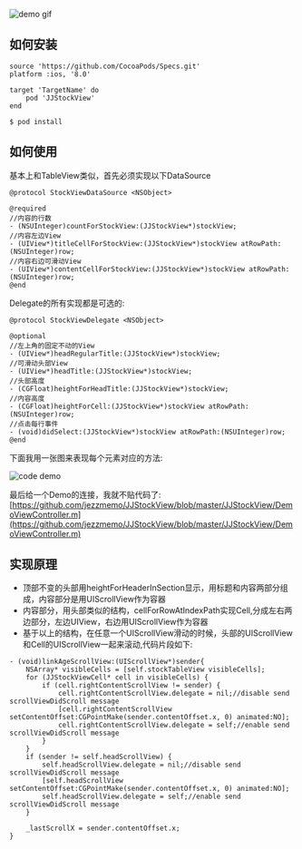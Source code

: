 ![demo gif](https://github.com/jezzmemo/JJStockView/raw/master/demo.gif)

## 如何安装

```
source 'https://github.com/CocoaPods/Specs.git'
platform :ios, '8.0'

target 'TargetName' do
    pod 'JJStockView'
end
```

```
$ pod install
```

## 如何使用

基本上和TableView类似，首先必须实现以下DataSource
```objc
@protocol StockViewDataSource <NSObject>

@required
//内容的行数
- (NSUInteger)countForStockView:(JJStockView*)stockView;
//内容左边View
- (UIView*)titleCellForStockView:(JJStockView*)stockView atRowPath:(NSUInteger)row;
//内容右边可滑动View
- (UIView*)contentCellForStockView:(JJStockView*)stockView atRowPath:(NSUInteger)row;
@end
```

Delegate的所有实现都是可选的:
```objc
@protocol StockViewDelegate <NSObject>

@optional
//左上角的固定不动的View
- (UIView*)headRegularTitle:(JJStockView*)stockView;
//可滑动头部View
- (UIView*)headTitle:(JJStockView*)stockView;
//头部高度
- (CGFloat)heightForHeadTitle:(JJStockView*)stockView;
//内容高度
- (CGFloat)heightForCell:(JJStockView*)stockView atRowPath:(NSUInteger)row;
//点击每行事件
- (void)didSelect:(JJStockView*)stockView atRowPath:(NSUInteger)row;
@end
```

下面我用一张图来表现每个元素对应的方法:

![code demo](https://raw.githubusercontent.com/jezzmemo/JJStockView/master/demo_code.png)

最后给一个Demo的连接，我就不贴代码了:
[https://github.com/jezzmemo/JJStockView/blob/master/JJStockView/DemoViewController.m](https://github.com/jezzmemo/JJStockView/blob/master/JJStockView/DemoViewController.m)


## 实现原理

* 顶部不变的头部用heightForHeaderInSection显示，用标题和内容两部分组成，内容部分是用UIScrollView作为容器
* 内容部分，用头部类似的结构，cellForRowAtIndexPath实现Cell,分成左右两边部分，左边UIView，右边用UIScrollView作为容器
* 基于以上的结构，在任意一个UIScrollView滑动的时候，头部的UIScrollView和Cell的UIScrollView一起来滚动,代码片段如下:
```objc
- (void)linkAgeScrollView:(UIScrollView*)sender{
    NSArray* visibleCells = [self.stockTableView visibleCells];
    for (JJStockViewCell* cell in visibleCells) {
        if (cell.rightContentScrollView != sender) {
            cell.rightContentScrollView.delegate = nil;//disable send scrollViewDidScroll message
            [cell.rightContentScrollView setContentOffset:CGPointMake(sender.contentOffset.x, 0) animated:NO];
            cell.rightContentScrollView.delegate = self;//enable send scrollViewDidScroll message
        }
    }
    if (sender != self.headScrollView) {
        self.headScrollView.delegate = nil;//disable send scrollViewDidScroll message
        [self.headScrollView setContentOffset:CGPointMake(sender.contentOffset.x, 0) animated:NO];
        self.headScrollView.delegate = self;//enable send scrollViewDidScroll message
    }
    
    _lastScrollX = sender.contentOffset.x;
}
```